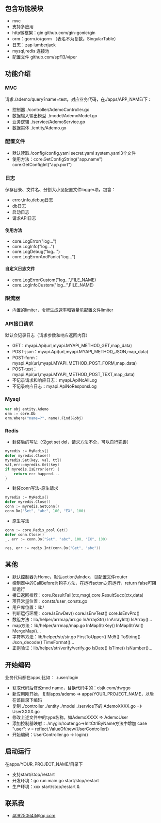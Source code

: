 ## 包含功能模块
- mvc
- 支持多应用
- http微框架：gin github.com/gin-gonic/gin
- orm：gorm.io/gorm （表名不为复数，SingularTable）
- 日志：zap lumberjack
- mysql,redis 连接池
- 配置文件 github.com/spf13/viper

## 功能介绍
### MVC
请求./ademo/query?name=test，对应业务代码，在./apps/APP_NAME/下：
- 控制器 ./controller/AdemoController.go
- 数据输入输出模型 ./model/AdemoModel.go
- 业务逻辑 ./service/AdemoService.go
- 数据实体 ./entity/Ademo.go
### 配置文件
- 默认读取./config/config.yaml secret.yaml system.yaml3个文件
- 使用方法：core.GetConfigString("app.name") core.GetConfigInt("app.port")
### 日志
保存目录、文件名、分割大小见配置文件logger项，包含：
- error,info,debug日志
- db日志 
- 启动日志
- 请求API日志
#### 使用方法
- core.LogError("log...")
- core.LogInfo("log...")
- core.LogDebug("log...")
- core.LogErrorAndPanic("log...")
#### 自定义日志文件
- core.LogErrorCustom("log...",FILE_NAME)
- core.LogInfoCustom("log...",FILE_NAME)
### 限流器
- 内置的limiter，令牌生成速率和容量见配置文件limiter
### API接口请求
默认会记录日志（请求参数和响应返回内容）
- GET：myapi.Api(url,myapi.MYAPI_METHOD_GET,map_data)
- POST-json：myapi.Api(url,myapi.MYAPI_METHOD_JSON,map_data)
- POST-form：myapi.Api(url,myapi.MYAPI_METHOD_POST_FORM,map_data)
- POST-text：myapi.Api(url,myapi.MYAPI_METHOD_POST_TEXT,map_data)
- 不记录请求和响应日志：myapi.ApiNoAllLog
- 不记录响应日志：myapi.ApiNoResponsLog
### Mysql
```go
var obj entity.Ademo
orm := core.Db
orm.Where("name=?", name).Find(&obj)
```
### Redis
- 封装后的写法（仅get set del，请求方法不全，可以自行完善）
```go
myredis := MyRedis{}
defer myredis.Close()
myredis.Set(key, val, ttl)
val,err:=myredis.Get(key)
if myredis.IsError(err) {
	return err happend...
}
```
- 封装conn写法-原生请求
```go
myredis := MyRedis{}
defer myredis.Close()
conn := myredis.GetConn()
conn.Do("Set", "abc", 100, "EX", 100)
```
- 原生写法
```go
conn := core.Redis_pool.Get()
defer conn.Close()
_, err := conn.Do("Set", "abc", 100, "EX", 100)

res, err := redis.Int(conn.Do("Get", "abc"))
```
## 其他
- 默认控制器为Home，默认action为Index，见配置文件router
- 控制器中的CallBefore为钩子方法，在运行acton之前运行，return false可阻断运行
- 接口返回推荐：core.ResultFail(ctx,msg),core.ResultSucc(ctx,data)
- 项目常量位置：consts/user_consts.go
- 用户库位置：lib/
- 判断运行环境：core.IsEnvDev() core.IsEnvTest() core.IsEnvPro()
- 数组方法：lib/helper/arrmap/arr.go InArrayStr() InArrayInt() IsArray()...
- map方法：lib/helper/arrmap/map.go InMapStrKey() InMapStrVal() MergeMap()...
- 字符串方法：lib/helper/str/str.go FirstToUpper() Md5() ToString() Json_decode() TimeFormat()...
- 正则验证：lib/helper/str/verify/verify.go IsDate() IsTime() IsNumber()...

## 开始编码
业务代码都在apps;比如： ./user/login
- 获取代码后修改mod name，替换代码中的：dsjk.com/dwggo
- 新应用刚开始，复制apps/ademo => apps/YOUR_PROJECT_NAME，以后在该目录下编码
- 复制 ./controller ./entity ./model ./service下的 AdemoXXXX.go =》 UserXXXX.go
- 修改上述文件中的type名称，如AdemoXXXX => AdemoUser
- 添加控制器映射：./mygin/router.go->InitCtrlByName方法中增加
    case "user":
		v = reflect.ValueOf(new(UserController))
- 开始编码：UserController.go -> login()

## 启动运行
在apps/YOUR_PROJECT_NAME/目录下
- 支持start/stop/restart
- 开发环境：go run main.go start/stop/restart
- 生产环境：xxx start/stop/restart &

## 联系我
- 409250643@qq.com

